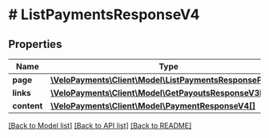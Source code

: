 # # ListPaymentsResponseV4

## Properties

Name | Type | Description | Notes
------------ | ------------- | ------------- | -------------
**page** | [**\VeloPayments\Client\Model\ListPaymentsResponsePage**](ListPaymentsResponsePage.md) |  | [optional] 
**links** | [**\VeloPayments\Client\Model\GetPayoutsResponseV3Links[]**](GetPayoutsResponseV3Links.md) |  | [optional] 
**content** | [**\VeloPayments\Client\Model\PaymentResponseV4[]**](PaymentResponseV4.md) |  | [optional] 

[[Back to Model list]](../../README.md#documentation-for-models) [[Back to API list]](../../README.md#documentation-for-api-endpoints) [[Back to README]](../../README.md)


